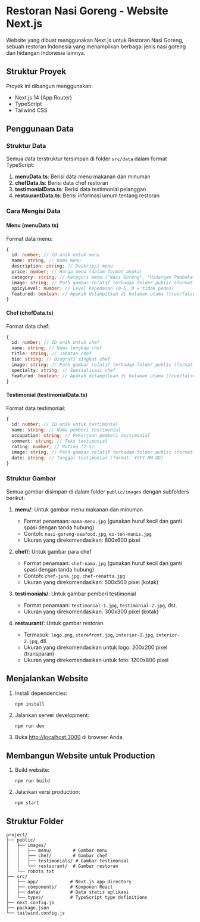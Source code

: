 # Restoran Nasi Goreng - Website Next.js

Website yang dibuat menggunakan Next.js untuk Restoran Nasi Goreng, sebuah restoran Indonesia yang menampilkan berbagai jenis nasi goreng dan hidangan Indonesia lainnya.

## Struktur Proyek

Proyek ini dibangun menggunakan:

- Next.js 14 (App Router)
- TypeScript
- Tailwind CSS

## Penggunaan Data

### Struktur Data

Semua data terstruktur tersimpan di folder `src/data` dalam format TypeScript:

1. **menuData.ts**: Berisi data menu makanan dan minuman
2. **chefData.ts**: Berisi data chef restoran
3. **testimonialData.ts**: Berisi data testimonial pelanggan
4. **restaurantData.ts**: Berisi informasi umum tentang restoran

### Cara Mengisi Data

#### Menu (menuData.ts)

Format data menu:

```typescript
{
  id: number; // ID unik untuk menu
  name: string; // Nama menu
  description: string; // Deskripsi menu
  price: number; // Harga menu (dalam format angka)
  category: string; // Kategori menu ("Nasi Goreng", "Hidangan Pembuka", "Menu Utama", "Dessert", "Minuman")
  image: string; // Path gambar relatif terhadap folder public (format: /images/menu/nama-file.jpg)
  spicyLevel: number; // Level kepedasan (0-5, 0 = tidak pedas)
  featured: boolean; // Apakah ditampilkan di halaman utama (true/false)
}
```

#### Chef (chefData.ts)

Format data chef:

```typescript
{
  id: number; // ID unik untuk chef
  name: string; // Nama lengkap chef
  title: string; // Jabatan chef
  bio: string; // Biografi singkat chef
  image: string; // Path gambar relatif terhadap folder public (format: /images/chef/nama-file.jpg)
  specialty: string; // Spesialisasi chef
  featured: boolean; // Apakah ditampilkan di halaman utama (true/false)
}
```

#### Testimonial (testimonialData.ts)

Format data testimonial:

```typescript
{
  id: number; // ID unik untuk testimonial
  name: string; // Nama pemberi testimonial
  occupation: string; // Pekerjaan pemberi testimonial
  comment: string; // Teks testimonial
  rating: number; // Rating (1-5)
  image: string; // Path gambar relatif terhadap folder public (format: /images/testimonials/nama-file.jpg)
  date: string; // Tanggal testimonial (format: YYYY-MM-DD)
}
```

### Struktur Gambar

Semua gambar disimpan di dalam folder `public/images` dengan subfolders berikut:

1. **menu/**: Untuk gambar menu makanan dan minuman

   - Format penamaan: `nama-menu.jpg` (gunakan huruf kecil dan ganti spasi dengan tanda hubung)
   - Contoh: `nasi-goreng-seafood.jpg`, `es-teh-manis.jpg`
   - Ukuran yang direkomendasikan: 800x600 pixel

2. **chef/**: Untuk gambar para chef

   - Format penamaan: `chef-nama.jpg` (gunakan huruf kecil dan ganti spasi dengan tanda hubung)
   - Contoh: `chef-juna.jpg`, `chef-renatta.jpg`
   - Ukuran yang direkomendasikan: 500x500 pixel (kotak)

3. **testimonials/**: Untuk gambar pemberi testimonial

   - Format penamaan: `testimonial-1.jpg`, `testimonial-2.jpg`, dst.
   - Ukuran yang direkomendasikan: 300x300 pixel (kotak)

4. **restaurant/**: Untuk gambar restoran
   - Termasuk: `logo.png`, `storefront.jpg`, `interior-1.jpg`, `interior-2.jpg`, dll.
   - Ukuran yang direkomendasikan untuk logo: 200x200 pixel (transparan)
   - Ukuran yang direkomendasikan untuk foto: 1200x800 pixel

## Menjalankan Website

1. Install dependencies:

   ```
   npm install
   ```

2. Jalankan server development:

   ```
   npm run dev
   ```

3. Buka [http://localhost:3000](http://localhost:3000) di browser Anda.

## Membangun Website untuk Production

1. Build website:

   ```
   npm run build
   ```

2. Jalankan versi production:
   ```
   npm start
   ```

## Struktur Folder

```
project/
├── public/
│   ├── images/
│   │   ├── menu/        # Gambar menu
│   │   ├── chef/        # Gambar chef
│   │   ├── testimonials/ # Gambar testimonial
│   │   └── restaurant/  # Gambar restoran
│   └── robots.txt
├── src/
│   ├── app/            # Next.js app directory
│   ├── components/     # Komponen React
│   ├── data/           # Data statis aplikasi
│   └── types/          # TypeScript type definitions
├── next.config.js
├── package.json
└── tailwind.config.js
```
